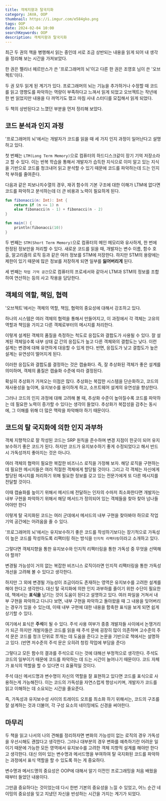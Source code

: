 ```yaml
---
title: 객체지향과 탈국지화
category: JAVA, OOP
thumbnail: https://i.imgur.com/e584gko.png
tags: OOP
date: 2024-02-04 10:00
searchKeywords: OOP 
description: 객체지향과 탈국지화
---
```


최근 두 권의 책을 병행해서 읽는 중인데 서로 조금 상반되는 내용을 읽게 되어 내 생각을 정리해 보는 시간을 가져보았다.

한 권은 펠리너 헤르만스가 쓴 '프로그래머의 뇌'이고 다른 한 권은 조영호 님이 쓴 '오브젝트'이다.

두 권 모두 읽게 된 계기가 있다. 프로그래머의 뇌는 기능을 추가하거나 수정할 때 코드를 읽고 영향도를 파악하는 역량이 부족하다고 느껴서 읽게 되었고
오브젝트는 작년에 한 번 읽었지만 내용을 다 까먹기도 했고 마침 사내 스터디를 모집해서 읽게 되었다.

두 책의 상반된다고 느꼈던 부분을 먼저 정리해 보았다.

## 코드 분석과 인지 과정

'프로그래머의 뇌'에서는 개발자가 코드를 읽을 때 세 가지 인지 과정이 일어난다고 설명하고 있다.

첫 번째는 `LTM(Long Term Memory)`으로 컴퓨터의 하드디스크같이 장기 기억 저장소라고 할 수 있다.
이는 반복 학습을 통해서 개발자가 습득한 지식으로
이미 알고 있는 지식을 기반으로 코드를 청크내어 읽고 분석할 수 있기 때문에 코드를 파악하는데 드는 인지적 부하를 줄여준다.

다음과 같은 피보나치수열의 경우, 재귀 함수의 기본 구조에 대한 이해가 LTM에 없다면 코드를 파악하고 분석하는데 더 큰 비용과 노력이 필요하게 된다.

```kotlin
fun fibonacci(n: Int): Int {
    return if (n <= 1) n
    else fibonacci(n - 1) + fibonacci(n - 2)
}

fun main() {
    println(fibonacci(10))
}
```

두 번째는 `STM(Short Term Memory)`으로 컴퓨터의 메인 메모리와 유사하게, 한 번에 한정된 정보만을 처리할 수 있다.
새로운 코드를 읽을 때, 개발자는 변수 이름, 함수 호출, 알고리즘의 로직 등과 같은 여러 정보를 STM에 저장한다.
하지만 STM의 용량에는 제한이 있기 때문에 많은 정보를 저장하게 되면 일부를 **잃어버리게** 된다.

세 번째는 `작업 기억 공간`으로 컴퓨터의 프로세서와 같아서 LTM과 STM의 정보를 조합하여 연산하는 등의 사고 작용을 담당한다.

## 객체의 역할, 책임, 협력

'오브젝트'에서는 객체의 역할, 책임, 협력의 중요성에 대해서 강조하고 있다.

하나의 시스템은 여러 객체의 협력을 통해서 만들어지고, 이 과정에서 각 객체는 고유의 역할과 책임을 가지고 다른 객체로부터의 메시지를 처리한다.

이렇게 설계된 객체의 품질을 측정하는 척도로 응집도와 결합도가 사용될 수 있다.
잘 설계된 객체일수록 내부 상태 값 간의 응집도가 높고 다른 객체와의 결합도는 낮다. 이런 설계는 변경에 대해 유연하게 대응할 수 있게 한다. 반면, 응집도가 낮고 결합도가 높은 설계는 유연성이 떨어지게 된다.

이러한 응집도와 결합도를 결정하는 것은 캡슐화다. 즉, 잘 추상화된 객체가 좋은 설계를 의미하며, 객체의 품질은 캡슐화 수준에 따라 결정된다.

확실히 추상화가 가져오는 이점은 많다. 추상화는 복잡한 시스템을 단순화하고, 코드의 재사용성을 높이며, 유지보수를 용이하게 하고, 소프트웨어 설계의 유연성을 향상한다.

그러나 코드의 인지 과정에 대해 고려해 볼 때, 추상화 수준이 높아질수록 코드를 파악하는 데 필요한 노력이 증가할 수 있다는 생각이 들었다. 추상화가 복잡성을 감추는 동시에, 그 이해를 위해 더 많은 맥락을 파악해야 하기 때문이다.

## 코드의 탈 국지화에 의한 인지 과부하

객체 지향적으로 잘 작성된 코드는 SRP 원칙을 준수하며 변경 지점이 한곳이 되어 유지보수하기 좋은 코드가 된다.
하지만 코드가 유지보수하기 좋게 수정되었다고 해서 반드시 가독성까지 좋아지는 것은 아니다.

여러 객체의 협력이 필요한 복잡한 비즈니스 로직을 가정해 보자. 해당 로직을 구현하는 데 필요한 메시지들은 여러 적절한 객체에게 할당될 것이다. 그리고 각 객체는 자신에게 할당된 메시지를 처리하기 위해 필요한 정보를 갖고 있는 전문가에게 또 다른 메시지를 전달할 것이다.

이때 캡슐화를 높이기 위해서 메서드에 전달하는 인자의 수마저 최소화한다면 개발자는 내부 구현을 파악하기 위해서 해당 메서드가 정의되어 있는 객체들을 찾아 찾아 넘나들어야만 한다

이렇게 탈 국지화된 코드는 여러 군데에서 메서드의 내부 구현을 찾아봐야 하므로 작업 기억 공간에는 어려움을 줄 수 있다.

'프로그래머의 뇌'에서는 유지보수하기 좋은 코드를 작성하기보다는 장기적으로 가독성이 높은 코드를 작성하도록 리팩터링 하는 방식을 `인지적 리팩터링`이라고 소개하고 있다.

그렇다면 객체지향을 통한 유지보수와 인지적 리팩터링을 통한 가독성 중 무엇을 선택해야 할까?

변경될 가능성이 거의 없는 복잡한 비즈니스 로직이라면 인지적 리팩터링을 통한 가독성 개선을 고려해 볼 수 있다고 생각한다.

하지만 그 외에 변경될 가능성이 조금이라도 존재하는 영역은 유지보수를 고려한 설계를 해야 한다고 생각한다.
대신 탈 국지화에 의한 인지 과부하를 줄이기 위한 수단이 필요한데, 책에서는 **표식을** 남기는 것이 도움이 된다고 설명하고 있다. 여러 파일을 거쳐서 내부 구현을 파악하고 다니다 보면, 내부 구현을 파악하고 돌아왔을 때 그 내용을 잊어버리는 경우가 있을 수 있는데, 이때 내부 구현에 대한 내용을 함축한 표식을 보게 되면 쉽게 상기할 수 있다.

여기에서 표식은 **주석**이 될 수 있다. 주석 사용 여부가 종종 개발자들 사이에서 논쟁거리가 되곤 하지만 개발자들은 코드를 읽을 때 주석 문에 굉장히 많이 의존하며 고수준의 주석 문은 코드를 청크 단위로 쪼개는 데 도움을 준다고 논문을 기반으로 책에서는 설명하고 있다. (반면 저수준의 주석 문은 오히려 청킹 작업에 부담을 준다)

그렇다고 모든 함수의 결과를 주석으로 다는 것에 대해선 부정적으로 생각한다. 주석도 코드의 일부이기 때문에 코드를 파악하는 데 드는 시간이 늘어나기 때문이다. 코드 자체가 표식의 역할을 할 수 있다면 더 효율적일 것이다.

주석 대신 메서드명과 변수명이 자신의 역할을 잘 표현하고 있다면 코드를 표식으로 사용하는게 가능해진다.
이는 코드의 가독성을 자연스럽게 향상시키며, 개발자가 코드를 읽고 이해하는 데 소요되는 시간을 줄요준다.

즉, 가독성과 유지보수성 사이의 트레이드 오프를 최소화 하기 위해서는, 코드의 구조를 잘 설계하는 것과 더불어, 각 구성 요소의 네이밍에도 신경을 써야한다.

## 마무리

두 책을 읽고 나서의 나의 견해를 정리하자면 변화의 가능성이 없는 로직의 경우 가독성을 우선시해도 괜찮다고 생각한다. 그러나 대부분의 경우 변화를 예측하기란 어려운 일이기 때문에 가능한 모든 영역에서 유지보수를 고려한 객체 지향적 설계를 해야만 한다고 생각한다. 대신 의미 있는 변수명과 메서드명을 부여하여 탈 국지화된 코드를 파악하는 과정에서 표식 역할을 할 수 있도록 하는 게 중요하다.

변수명과 메서드명의 중요성은 OOP에 대해서 알기 이전인 프로그래밍을 처음 배웠을 때부터 들었던 내용이다.

그만큼 중요하다는 것이었는데 다시 한번 기본의 중요성을 느낄 수 있었고, 어느 순간 네이밍의 중요성을 잊고 지냈던 자신을 반성하는 시간을 가지는 계기가 되었다.

